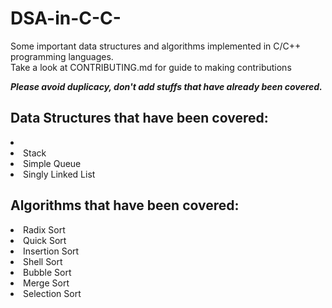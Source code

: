 # DSA-in-C-C-
Some important data structures and algorithms implemented in C/C++ programming languages. <br>
Take a look at CONTRIBUTING.md for guide to making contributions <br>

<strong><i>Please avoid duplicacy, don't add stuffs that have already been covered.</i></strong>

<h2>Data Structures that have been covered:</h2>
  <li></li>
  <li>Stack</li>
  <li>Simple Queue</li>
  <li>Singly Linked List</li>



<h2>Algorithms that have been covered:</h2>
<li>Radix Sort</li>
<li>Quick Sort</li>
<li>Insertion Sort</li>
<li>Shell Sort</li>
<li>Bubble Sort</li>
<li>Merge Sort</li>
<li>Selection Sort</li>
